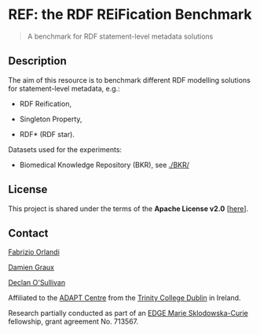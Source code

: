 REF: the RDF REiFication Benchmark
==================================

> A benchmark for RDF statement-level metadata solutions

Description
-----------

The aim of this resource is to benchmark different RDF modelling solutions for statement-level metadata, e.g.: 

- RDF Reification,

- Singleton Property,

- RDF* (RDF star). 

Datasets used for the experiments:
* Biomedical Knowledge Repository (BKR), see [./BKR/](https://github.com/badmotor/Reification-Benchmark/tree/master/BKR) 

License
-------

This project is shared under the terms of the __Apache License v2.0__ [[here](./LICENSE)].

Contact
-------

[Fabrizio Orlandi](http://fabriziorlandi.net/)

[Damien Graux](https://dgraux.github.io/) 

[Declan O'Sullivan](https://www.tcd.ie/research/profiles/?profile=osulldps)  

Affiliated to the [ADAPT Centre](https://www.adaptcentre.ie/)
from the [Trinity College Dublin](https://www.tcd.ie/) in Ireland.

Research partially conducted as part of an [EDGE Marie Sklodowska-Curie](https://edge-research.eu/) fellowship, grant agreement No. 713567.
